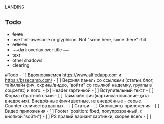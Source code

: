 LANDING

Todo
-------

 * ~~fonts~~
 * use font-awesome or glyphicon. Not "some here, some there" shit
 * ~~articles~~
 * ~~dark overlay over title ~~
 * text
 * other shadows
 * cleaning

#Todo
	- [ ]	Вдохновляемся https://www.alfredapp.com и https://basecamp.com/
	- [ ]	Верхняя панель со ссылками (статьи, блог, таймлайн фич, скрины/видео, "войти" со ссылкой на демку, группы в соцсетях) и лого.
	- [x]	Header картинкой
	- [ ]	Вступительный текст
	- [ ]	Форма обратной связи
	- [ ]	Таймлайн фич (картинка-описание-дата внедрения). Внедрённые фичи цветные, не внедрённые - серые. Counter количества данных.
	- [ ]	Статьи
	- [ ]	Скриншоты приложения
	- [ ]	Видео приложения
	- [ ]	Footer (position: fixed, полупрозрачный, с кнопкой "войти")
	- [ ]	PS правый вариант картинки, скорее всего 
	- [ ]	